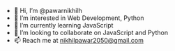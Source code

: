 - 👋 Hi, I’m @pawarnikhilh
- 👀 I’m interested in Web Development, Python
- 🌱 I’m currently learning JavaScript
- 💞️ I’m looking to collaborate on JavaScript and Python
- 📫 Reach me at nikhilpawar2050@gmail.com

<!---
pawarnikhilh/pawarnikhilh is a ✨ special ✨ repository because its `README.md` (this file) appears on your GitHub profile.
You can click the Preview link to take a look at your changes.
--->
